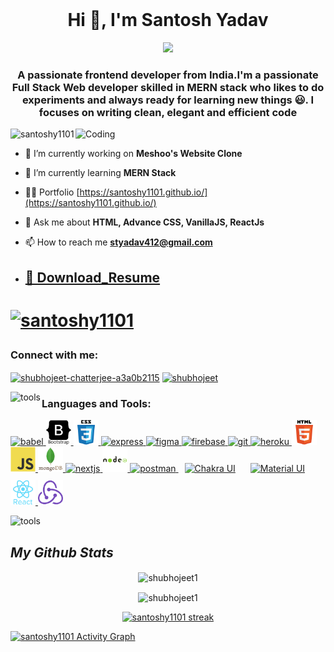  <img style="position: relative;" src="https://jusmarktech.com/public/a/images/pages/web_development.gif" alt="">
    <h1 align="center">Hi 👋, I'm Santosh Yadav</h1>
    <p align="center">
  <a href="">
    <img src="https://readme-typing-svg.demolab.com/?lines=Hi! Myself Santosh Yadav;A Full-Stack%20Web%20Developer 👨🏻‍💻; Curious%20to%20learn%20new%20things !&font=Fira%20Code&center=true&width=440&height=45&color=#37bcf7&vCenter=true&size=22&pause=1000"></a>
</p>
    
<h3 align="center">A passionate frontend developer from India.I'm a passionate Full Stack Web developer skilled in MERN stack who likes to do experiments and always ready for learning new things 😃. I focuses on writing clean, elegant and efficient code</h3>

<img align="right" alt="Coding" width="400" src="https://cdn.dribbble.com/users/1162077/screenshots/3848914/programmer.gif" alt="">

<p align="left"> <img src="https://komarev.com/ghpvc/?username=santoshy1101&label=Profile%20views&color=0e75b6&style=flat" alt="santoshy1101" /> </p>


- 🔭 I’m currently working on **Meshoo's Website Clone**

- 🌱 I’m currently learning **MERN Stack**

- 👨‍💻 Portfolio [https://santoshy1101.github.io/](https://santoshy1101.github.io/)

- 💬 Ask me about **HTML, Advance CSS, VanillaJS, ReactJs**

- 📫 How to reach me **styadav412@gmail.com**
- <h2><a href="https://drive.google.com/file/d/1GVAG9kDQGhyNAXwZEFUIVPMSE_PJ-umW/view?usp=sharing">📜 Download_Resume</a></h2>

<h1><h1/>


<p align="left"> <a href="https://github.com/ryo-ma/github-profile-trophy"><img src="https://github-profile-trophy.vercel.app/?username=santoshy1101" alt="santoshy1101" /></a> </p>


<h3 align="left">Connect with me:</h3>
<p align="left">
<a href="https://www.linkedin.com/in/santosh-yadav-bba9b4232/" target="blank"><img align="center" src="https://raw.githubusercontent.com/rahuldkjain/github-profile-readme-generator/master/src/images/icons/Social/linked-in-alt.svg" alt="shubhojeet-chatterjee-a3a0b2115" height="30" width="40" /></a>
<a href="https://codesandbox.com/santoshy1101" target="blank"><img align="center" src="https://raw.githubusercontent.com/rahuldkjain/github-profile-readme-generator/master/src/images/icons/Social/codesandbox.svg" alt="shubhojeet" height="30" width="40" /></a>
</p>

 <img align="left" width="50" alt="tools" src="https://camo.githubusercontent.com/beb64ff21c883e318e4f5db5231c2ba4175705bea1c9249e82a41ab375db4f75/68747470733a2f2f6d65646961322e67697068792e636f6d2f6d656469612f51737347456d706b79454f684243623765312f67697068792e6769663f6369643d656366303565343761306e336769316266716e74716d6f62386739616964316f796a327772336473336d67373030626c267269643d67697068792e676966" />
<h3 align="left">Languages and Tools:</h3>
<p align="left"> <a href="https://babeljs.io/" target="_blank" rel="noreferrer"> <img src="https://www.vectorlogo.zone/logos/babeljs/babeljs-icon.svg" alt="babel" width="40" height="40"/> </a> <a href="https://getbootstrap.com" target="_blank" rel="noreferrer"> <img src="https://raw.githubusercontent.com/devicons/devicon/master/icons/bootstrap/bootstrap-plain-wordmark.svg" alt="bootstrap" width="40" height="40"/> </a> <a href="https://www.w3schools.com/css/" target="_blank" rel="noreferrer"> <img src="https://raw.githubusercontent.com/devicons/devicon/master/icons/css3/css3-original-wordmark.svg" alt="css3" width="40" height="40"/> </a> <a href="https://expressjs.com" target="_blank" rel="noreferrer"> <img src="https://encrypted-tbn0.gstatic.com/images?q=tbn:ANd9GcSiV-p3xtqJfrnLLOWfEKawhaclq_tnjHnbHTaPdry6Il9kDRaYGc8A9oEa26t0G2_zdRM&usqp=CAU" alt="express" width="40" height="40"/> </a> <a href="https://www.figma.com/" target="_blank" rel="noreferrer"> <img src="https://www.vectorlogo.zone/logos/figma/figma-icon.svg" alt="figma" width="40" height="40"/> </a> <a href="https://firebase.google.com/" target="_blank" rel="noreferrer"> <img src="https://www.vectorlogo.zone/logos/firebase/firebase-icon.svg" alt="firebase" width="40" height="40"/> </a> <a href="https://git-scm.com/" target="_blank" rel="noreferrer"> <img src="https://www.vectorlogo.zone/logos/git-scm/git-scm-icon.svg" alt="git" width="40" height="40"/> </a> <a href="https://heroku.com" target="_blank" rel="noreferrer"> <img src="https://www.vectorlogo.zone/logos/heroku/heroku-icon.svg" alt="heroku" width="40" height="40"/> </a> <a href="https://www.w3.org/html/" target="_blank" rel="noreferrer"> <img src="https://raw.githubusercontent.com/devicons/devicon/master/icons/html5/html5-original-wordmark.svg" alt="html5" width="40" height="40"/> </a> <a href="https://developer.mozilla.org/en-US/docs/Web/JavaScript" target="_blank" rel="noreferrer"> <img src="https://raw.githubusercontent.com/devicons/devicon/master/icons/javascript/javascript-original.svg" alt="javascript" width="40" height="40"/> </a> <a href="https://www.mongodb.com/" target="_blank" rel="noreferrer"> <img src="https://raw.githubusercontent.com/devicons/devicon/master/icons/mongodb/mongodb-original-wordmark.svg" alt="mongodb" width="40" height="40"/> </a> <a href="https://nextjs.org/" target="_blank" rel="noreferrer"> <img src="https://static-00.iconduck.com/assets.00/next-js-icon-512x512-zuauazrk.png" alt="nextjs" width="40" height="40"/> </a> <a href="https://nodejs.org" target="_blank" rel="noreferrer"> <img src="https://raw.githubusercontent.com/devicons/devicon/master/icons/nodejs/nodejs-original-wordmark.svg" alt="nodejs" width="40" height="40"/> </a> <a href="https://postman.com" target="_blank" rel="noreferrer"> <img src="https://www.vectorlogo.zone/logos/getpostman/getpostman-icon.svg" alt="postman" width="40" height="40"/> </a><a href="https://chakra-ui.com/" target="_blank"><img style="margin: 10px" src="https://profilinator.rishav.dev/skills-assets/chakraui.png" alt="Chakra UI" height="40" /></a>  
<a href="https://mui.com/" target="_blank"><img style="margin: 10px" src="https://profilinator.rishav.dev/skills-assets/mui.png" alt="Material UI" height="40" /></a>   <a href="https://reactjs.org/" target="_blank" rel="noreferrer"> <img src="https://raw.githubusercontent.com/devicons/devicon/master/icons/react/react-original-wordmark.svg" alt="react" width="40" height="40"/> </a> <a href="https://redux.js.org" target="_blank" rel="noreferrer"> <img src="https://raw.githubusercontent.com/devicons/devicon/master/icons/redux/redux-original.svg" alt="redux" width="40" height="40"/> </a> </p> 



 <img  src="https://r7q6w9z6.rocketcdn.me/career/wp-content/uploads/2020/03/giphy-7.gif" alt="">
 
 <img align="left" width="50" alt="tools" src="https://camo.githubusercontent.com/beb64ff21c883e318e4f5db5231c2ba4175705bea1c9249e82a41ab375db4f75/68747470733a2f2f6d65646961322e67697068792e636f6d2f6d656469612f51737347456d706b79454f684243623765312f67697068792e6769663f6369643d656366303565343761306e336769316266716e74716d6f62386739616964316f796a327772336473336d67373030626c267269643d67697068792e676966" />
<!--  <h2><i>My top projects</i></h2>
 <p align="left">
    <a href="https://github.com/santoshy1101/Lifestylestores.com-Clone" target="blank">
        <img src="https://img.shields.io/static/v1?style=for-the-badge&message=Lifestylestores&color=000000&logo=Nike&logoColor=FFFFFF&label=" alt="Lifestylestores" />
      </a>
    <a href="https://github.com/santoshy1101/Sephora.nnow.com-Clone" target="blank">
        <img src="https://img.shields.io/static/v1?style=for-the-badge&message=Sephora.nnow.com-Clone&color=1BB91F&logo=tmux&logoColor=FFFFFF&label=" alt="Sephora.nnow.com-Clone" />
    </a>
    <a href="https://github.com/masai-course/SHUBHOJEET_fp03_002/commit/0a2bb523a447cd379edbf6c64a21cfbb3f22daba" target="blank">
        <img src="https://img.shields.io/static/v1?style=for-the-badge&message=Weather-App&color=FD3A5C&logo=hotjar&logoColor=FFFFFF&label=" alt="Weather-App" />
    </a>
   <a href="https://activity-tracker-orpin.vercel.app" target="blank">
        <img src="https://img.shields.io/static/v1?style=for-the-badge&message=Desktime.com&color=000000&logo=tmux&logoColor=FFFFFF&label=" alt="Sephora.nnow.com-Clone" />
    </a> -->
 
  <h2><i>My Github Stats</i></h2>



<p  align="center"><img align="center" src="https://github-readme-stats.vercel.app/api/top-langs?username=santoshy1101&show_icons=true&locale=en&layout=compact" alt="shubhojeet1" /></p>
 <p  align="center"><img align="center" src="https://github-readme-stats.vercel.app/api/top-langs?username=shubhojeet1&show_icons=true&locale=en&layout=compact" alt="shubhojeet1" /></p>

 <p align="center">
    <a href="https://github.com/santoshy1101github-readme-streak-stats">
        <img title="🔥 Get streak stats for your profile at git.io/streak-stats" alt="santoshy1101 streak" src="https://github-readme-streak-stats.herokuapp.com/?user=shubhojeet1&hide_border=true&theme=react&hide_border=true&bg_color=0D1117"/>
    </a>
</p>         

<!-- <p><img align="center" src="https://github-readme-streak-stats.herokuapp.com/?user=santoshy1101&" alt="santoshy1101" /></p>
<a href="https://github.com/santoshy1101/github-readme-activity-graph"><img alt="shubhojeet1 Activity Graph" src="https://activity-graph.herokuapp.com/graph?username=santoshy1101&bg_color=0D1117&color=5BCDEC&line=5BCDEC&point=FFFFFF&hide_border=true" /></a> -->
 
 <a href="https://github.com/santoshy1101/github-readme-activity-graph"><img alt="santoshy1101 Activity Graph" src="https://github-readme-activity-graph.cyclic.app/graph?username=shubhojeet1&bg_color=0D1117&color=5BCDEC&line=5BCDEC&point=FFFFFF&hide_border=true" /></a>
